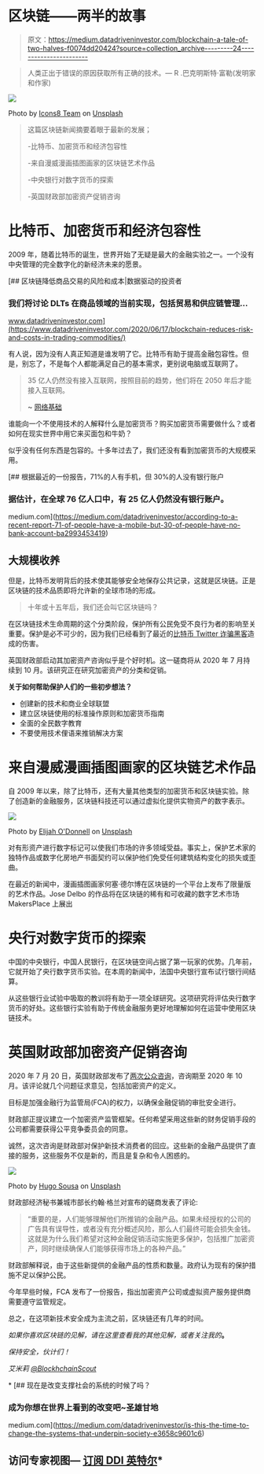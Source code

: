 # 区块链——两半的故事

> 原文：<https://medium.datadriveninvestor.com/blockchain-a-tale-of-two-halves-f0074dd20424?source=collection_archive---------24----------------------->

> 人类正出于错误的原因获取所有正确的技术。— R .巴克明斯特·富勒(发明家和作家)

![](img/6e0c68eef12f5c87d738d68fe4d54f01.png)

Photo by [Icons8 Team](https://unsplash.com/@icons8?utm_source=medium&utm_medium=referral) on [Unsplash](https://unsplash.com?utm_source=medium&utm_medium=referral)

> 这篇区块链新闻摘要着眼于最新的发展；
> 
> -比特币、加密货币和经济包容性
> 
> -来自漫威漫画插图画家的区块链艺术作品
> 
> -中央银行对数字货币的探索
> 
> -英国财政部加密资产促销咨询

# 比特币、加密货币和经济包容性

2009 年，随着比特币的诞生，世界开始了无疑是最大的金融实验之一。一个没有中央管理的完全数字化的新经济未来的愿景。

[](https://www.datadriveninvestor.com/2020/06/17/blockchain-reduces-risk-and-costs-in-trading-commodities/) [## 区块链降低商品交易的风险和成本|数据驱动的投资者

### 我们将讨论 DLTs 在商品领域的当前实现，包括贸易和供应链管理…

www.datadriveninvestor.com](https://www.datadriveninvestor.com/2020/06/17/blockchain-reduces-risk-and-costs-in-trading-commodities/) 

有人说，因为没有人真正知道是谁发明了它。比特币有助于提高金融包容性。但是，别忘了，不是每个人都能满足自己的基本需求，更别说电脑或互联网了。

> 35 亿人仍然没有接入互联网，按照目前的趋势，他们将在 2050 年后才能接入互联网。
> 
> **~** [网络基础](https://webfoundation.org/news/?au=48)

谁能向一个不使用技术的人解释什么是加密货币？购买加密货币需要做什么？或者如何在现实世界中用它来买面包和牛奶？

似乎没有任何东西是包容的。十多年过去了，我们还没有看到加密货币的大规模采用。

[](https://medium.com/datadriveninvestor/according-to-a-recent-report-71-of-people-have-a-mobile-but-30-of-people-have-no-bank-account-ba2993453419) [## 根据最近的一份报告，71%的人有手机，但 30%的人没有银行账户

### 据估计，在全球 76 亿人口中，有 25 亿人仍然没有银行账户。

medium.com](https://medium.com/datadriveninvestor/according-to-a-recent-report-71-of-people-have-a-mobile-but-30-of-people-have-no-bank-account-ba2993453419) 

## 大规模收养

但是，比特币发明背后的技术使其能够安全地保存公共记录，这就是区块链。正是区块链的技术品质即将允许新的全球市场的形成。

> 十年或十五年后，我们还会叫它区块链吗？

在区块链技术生命周期的这个分类阶段，保护所有公民免受不良行为者的影响至关重要。保护是必不可少的，因为我们已经看到了最近的[比特币 Twitter 诈骗黑客](https://www.forbes.com/sites/billybambrough/2020/07/19/exclusive-twitter-hackers-could-have-stolen-a-whole-lot-more/#335ba1022f84)造成的伤害。

英国财政部启动其加密资产咨询似乎是个好时机。这一磋商将从 2020 年 7 月持续到 10 月。该研究正在研究加密资产的分类和促销。

**关于如何帮助保护人们的一些初步想法？**

*   创建新的技术和商业全球联盟
*   建立区块链使用的标准操作原则和加密货币指南
*   全面的全民数字教育
*   不要使用技术俚语来推销解决方案

# 来自漫威漫画插图画家的区块链艺术作品

自 2009 年以来，除了比特币，还有大量其他类型的加密货币和区块链实验。除了创造新的金融服务，区块链科技还可以通过虚拟化提供实物资产的数字表示。

![](img/73275c1b1f22ac488c11f71170e77e31.png)

Photo by [Elijah O'Donnell](https://unsplash.com/@elijahsad?utm_source=medium&utm_medium=referral) on [Unsplash](https://unsplash.com?utm_source=medium&utm_medium=referral)

对有形资产进行数字标记可以使我们市场的许多领域受益。事实上，保护艺术家的独特作品或数字化房地产书面契约可以保护他们免受任何建筑结构变化的损失或歪曲。

在最近的新闻中，漫画插图画家何塞·德尔博在区块链的一个平台上发布了限量版的艺术作品。Jose Delbo 的作品将在区块链的稀有和可收藏的数字艺术市场 MakersPlace 上展出

# 央行对数字货币的探索

中国的中央银行，中国人民银行，在区块链空间占据了第一玩家的优势。几年前，它就开始了央行数字货币实验。在本周的新闻中，法国中央银行宣布试行银行间结算。

从这些银行业试验中吸取的教训将有助于一项全球研究。这项研究将评估央行数字货币的好处。这些银行实验有助于传统金融服务更好地理解如何在运营中使用区块链技术。

# 英国财政部加密资产促销咨询

2020 年 7 月 20 日，英国财政部发布了[两次公众咨询](https://www.gov.uk/government/consultations/regulatory-framework-for-approval-of-financial-promotions)，咨询期至 2020 年 10 月。该评论就几个问题征求意见，包括加密资产的定义。

目标是加强金融行为监管局(FCA)的权力，以确保金融促销的审批安全进行。

财政部正提议建立一个加密资产监管框架。任何希望采用这些新的财务促销手段的公司都需要获得公平竞争委员会的同意。

诚然，这次咨询是财政部对保护新技术消费者的回应。这些新的金融产品提供了直接的服务，这些服务不仅是新的，而且是复杂和令人困惑的。

![](img/fccbd93cc6b80422b739ff92a2e94f51.png)

Photo by [Hugo Sousa](https://unsplash.com/@hmiguelsousa?utm_source=medium&utm_medium=referral) on [Unsplash](https://unsplash.com?utm_source=medium&utm_medium=referral)

财政部经济秘书兼城市部长约翰·格兰对宣布的磋商发表了评论:

> “重要的是，人们能够理解他们所推销的金融产品。如果未经授权的公司的广告具有误导性，或者没有充分概述风险，那么人们最终可能会损失金钱。这就是为什么我们希望对这种金融促销活动实施更多保护，包括推广加密资产，同时继续确保人们能够获得市场上的各种产品。”

财政部解释说，由于这些新提供的金融产品的性质和数量。政府认为现有的保护措施不足以保护公民。

今年早些时候，FCA 发布了一份报告，指出加密资产公司或虚拟资产服务提供商需要遵守监管规定。

总之，在这项新技术安全成为主流之前，区块链还有几年的时间。

*如果你喜欢区块链的见解，请在这里查看我的其他见解，或者关注我的*[](https://twitter.com/e_nicleoid)**。**

*保持安全，伙计们！*

*艾米莉 [@BlockhchainScout](https://twitter.com/BlockchainScout)*

*[](https://medium.com/datadriveninvestor/is-this-the-time-to-change-the-systems-that-underpin-society-e3658c9601c6) [## 现在是改变支撑社会的系统的时候了吗？

### 成为你想在世界上看到的改变吧~圣雄甘地

medium.com](https://medium.com/datadriveninvestor/is-this-the-time-to-change-the-systems-that-underpin-society-e3658c9601c6) 

## 访问专家视图— [订阅 DDI 英特尔](https://datadriveninvestor.com/ddi-intel)*